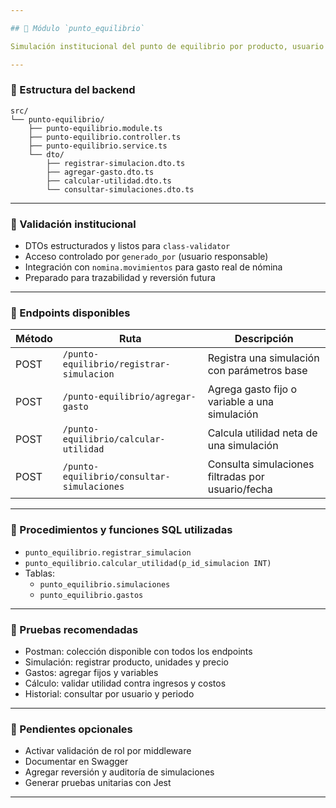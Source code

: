 ```yaml
---

## 📘 Módulo `punto_equilibrio`

Simulación institucional del punto de equilibrio por producto, usuario y periodo. Este módulo permite registrar escenarios, agregar gastos fijos y variables, calcular utilidad neta y consultar simulaciones históricas. Está integrado con el módulo `nomina` para validar sostenibilidad operativa.

---
```


### 🧱 Estructura del backend

```
src/
└── punto-equilibrio/
    ├── punto-equilibrio.module.ts
    ├── punto-equilibrio.controller.ts
    ├── punto-equilibrio.service.ts
    └── dto/
        ├── registrar-simulacion.dto.ts
        ├── agregar-gasto.dto.ts
        ├── calcular-utilidad.dto.ts
        └── consultar-simulaciones.dto.ts
```

---

### 🔐 Validación institucional

- DTOs estructurados y listos para `class-validator`
- Acceso controlado por `generado_por` (usuario responsable)
- Integración con `nomina.movimientos` para gasto real de nómina
- Preparado para trazabilidad y reversión futura

---

### 🚀 Endpoints disponibles

| Método | Ruta                                       | Descripción                                       |
|--------|--------------------------------------------|---------------------------------------------------|
| POST   | `/punto-equilibrio/registrar-simulacion`   | Registra una simulación con parámetros base       |
| POST   | `/punto-equilibrio/agregar-gasto`          | Agrega gasto fijo o variable a una simulación     |
| POST   | `/punto-equilibrio/calcular-utilidad`      | Calcula utilidad neta de una simulación           |
| POST   | `/punto-equilibrio/consultar-simulaciones` | Consulta simulaciones filtradas por usuario/fecha |

---

### 🧠 Procedimientos y funciones SQL utilizadas

- `punto_equilibrio.registrar_simulacion`
- `punto_equilibrio.calcular_utilidad(p_id_simulacion INT)`
- Tablas:
  - `punto_equilibrio.simulaciones`
  - `punto_equilibrio.gastos`

---

### 🧪 Pruebas recomendadas

- Postman: colección disponible con todos los endpoints
- Simulación: registrar producto, unidades y precio
- Gastos: agregar fijos y variables
- Cálculo: validar utilidad contra ingresos y costos
- Historial: consultar por usuario y periodo

---

### 📌 Pendientes opcionales

- Activar validación de rol por middleware
- Documentar en Swagger
- Agregar reversión y auditoría de simulaciones
- Generar pruebas unitarias con Jest

---
